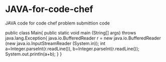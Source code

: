 # JAVA-for-code-chef
JAVA code for code chef problem
submittion code


public class Main{
	public static void main (String[] args) throws java.lang.Exception{
		java.io.BufferedReader r = new java.io.BufferedReader
		(new java.io.InputStreamReader (System.in));
		int a=Integer.parseInt(r.readLine()),
		b=Integer.parseInt(r.readLine());
		System.out.println(a+b);
	}
}
